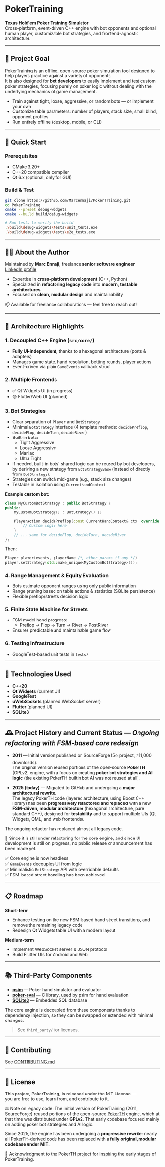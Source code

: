 # PokerTraining

**Texas Hold'em Poker Training Simulator**  
Cross-platform, event-driven C++ engine with bot opponents and optional human player, customizable bot strategies, and frontend-agnostic architecture.

---

## 🎯 Project Goal

PokerTraining is an offline, open-source poker simulation tool designed to help players practice against a variety of opponents.  
It is also designed for **bot developers** to easily implement and test custom poker strategies, focusing purely on poker logic without dealing with the underlying mechanics of game management.

- Train against tight, loose, aggressive, or random bots — or implement your own  
- Customize table parameters: number of players, stack size, small blind, opponent profiles  
- Run entirely offline (desktop, mobile, or CLI)

---
## 🚀 Quick Start

### Prerequisites
- CMake 3.20+
- C++20 compatible compiler
- Qt 6.x (optional, only for GUI)

### Build & Test
```bash
git clone https://github.com/Marcennaji/PokerTraining.git
cd PokerTraining
cmake --preset debug-widgets
cmake --build build/debug-widgets

# Run tests to verify the build
.\build\debug-widgets\tests\unit_tests.exe
.\build\debug-widgets\tests\e2e_tests.exe
```

---

## 👨‍💻 About the Author

Maintained by **Marc Ennaji**, freelance **senior software engineer**  
[LinkedIn profile](https://www.linkedin.com/in/marcennaji/)

- Expertise in **cross-platform development** (C++, Python)  
- Specialized in **refactoring legacy code** into **modern, testable architectures**  
- Focused on **clean, modular design** and maintainability  

📫 Available for freelance collaborations — feel free to reach out!

---

## 🧱 Architecture Highlights

### 1. **Decoupled C++ Engine** (`src/core/`)
- **Fully UI-independent**, thanks to a hexagonal architecture (ports & adapters)
- Manages game state, hand resolution, betting rounds, player actions
- Event-driven via plain `GameEvents` callback struct

### 2. **Multiple Frontends**
- ✅ Qt Widgets UI (in progress)
- 🟡 Flutter/Web UI (planned)

### 3. **Bot Strategies**
- Clear separation of `Player` and `BotStrategy`
- Minimal `BotStrategy` interface (4 template methods: `decidePreflop`, `decideFlop`, `decideTurn`, `decideRiver`)
- Built-in bots:
  - Tight Aggressive
  - Loose Aggressive
  - Maniac
  - Ultra Tight
- If needed, built-in bots' shared logic can be reused by bot developers, by deriving a new strategy from `BotStrategyBase` (instead of directly from `BotStrategy`).  
- Strategies can switch mid-game (e.g., stack size changes)
- Testable in isolation using `CurrentHandContext`

**Example custom bot:**

```cpp
class MyCustomBotStrategy : public BotStrategy {
public:
    MyCustomBotStrategy() : BotStrategy() {}

    PlayerAction decidePreflop(const CurrentHandContext& ctx) override {
        // Custom logic here
    }
    // ... same for decideFlop, decideTurn, decideRiver
};
```

Then:

```cpp
Player player(events, playerName /*, other params if any */); 
player.setStrategy(std::make_unique<MyCustomBotStrategy>());

```

### 4. **Range Management & Equity Evaluation**
- Bots estimate opponent ranges using only public information
- Range pruning based on table actions & statistics (SQLite persistence)
- Flexible preflop/streets decision logic

### 5. **Finite State Machine for Streets**
- FSM model hand progress:
  - Preflop → Flop → Turn → River → PostRiver
- Ensures predictable and maintainable game flow

### 6. **Testing Infrastructure**
- GoogleTest-based unit tests in `tests/`

---

## 🔧 Technologies Used
- **C++20**
- **Qt Widgets** (current UI)
- **GoogleTest**
- **uWebSockets** (planned WebSocket server)
- **Flutter** (planned UI)
- **SQLite3**

---
## 🕰 Project History and Current Status — *Ongoing refactoring with FSM-based core redesign*

- **2011** — Initial version published on SourceForge (5⭐ project, >11,000 downloads).  
  The original version reused portions of the open-source **PokerTH** (GPLv2) engine, with a focus on creating **poker bot strategies and AI logic** (the existing PokerTH builtin bot AI was not reused at all).  

- **2025 (today)** — Migrated to GitHub and undergoing a **major architectural rewrite**.  
  The legacy PokerTH code (layered architecture, using Boost C++ library) has been **progressively refactored and replaced** with a new **FSM-driven, modular architecture** (hexagonal architecture, pure standard C++), designed for **testability** and to support multiple UIs (Qt Widgets, QML, and web frontends).  

The ongoing refactor has replaced almost all legacy code. 

🚧 Since it is still under refactoring for the core engine, and since UI development is still on progress, no public release or announcement has been made yet.  

✅ Core engine is now headless  
✅ `GameEvents` decouples UI from logic  
✅ Minimalistic `BotStrategy` API with overridable defaults  
✅ FSM-based street handling has been achieved  


---

## 📋 Roadmap 

**Short-term**
- Enhance testing on the new FSM-based hand street transitions, and remove the remaining legacy code
- Redesign Qt Widgets table UI with a modern layout

**Medium-term**
- Implement WebSocket server & JSON protocol
- Build Flutter UIs for Android and Web

---

## 📚 Third-Party Components

- **[psim](https://github.com/christophschmalhofer/poker/tree/master/XPokerEval/XPokerEval.PokerSim)** — Poker hand simulator and evaluator  
- **[poker-eval](https://github.com/atinm/poker-eval)** — C library, used by psim for hand evaluation  
- **[SQLite3](https://www.sqlite.org/index.html)** — Embedded SQL database  

The core engine is decoupled from these components thanks to dependency injection, so they can be swapped or extended with minimal changes.

> See `third_party/` for licenses.

---

## 🤝 Contributing
See [CONTRIBUTING.md](CONTRIBUTING.md)

---

## 📝 License

This project, PokerTraining, is released under the MIT License —  
you are free to use, learn from, and contribute to it.

⚖️ Note on legacy code:
The initial version of PokerTraining (2011, SourceForge) reused portions of the open-source [PokerTH](https://github.com/pokerth/pokerth) engine, which at that time was distributed under **GPLv2**. That early codebase focused mainly on adding poker bot strategies and AI logic.  

Since 2025, the engine has been undergoing a **progressive rewrite**: nearly all PokerTH-derived code has been replaced with a **fully original, modular codebase under MIT**.  

🙏 Acknowledgment to the PokerTH project for inspiring the early stages of PokerTraining.
